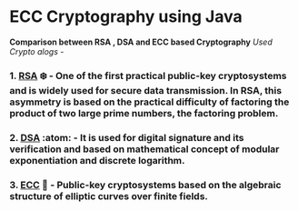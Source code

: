 # ECC Cryptography using Java
**Comparison between RSA , DSA and ECC based Cryptography**
*Used Crypto alogs -*
### 1. [RSA](https://en.wikipedia.org/wiki/RSA_(cryptosystem)) :snowflake: - One of the first practical public-key cryptosystems and is widely used for secure data transmission. In RSA, this asymmetry is based on  the practical difficulty of factoring the product of two large prime numbers, the factoring problem.
### 2. [DSA](https://en.wikipedia.org/wiki/Digital_Signature_Algorithm) :atom: - It is used for digital signature and its verification and based on mathematical concept of modular exponentiation and discrete logarithm.  
### 3. [ECC](https://en.wikipedia.org/wiki/Elliptic-curve_cryptography) :star2: - Public-key cryptosystems based on the algebraic structure of elliptic curves over finite fields.

